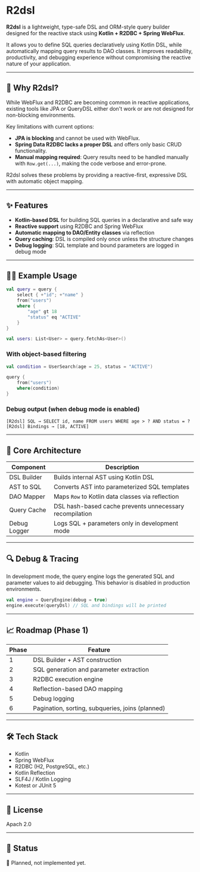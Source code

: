 # R2dsl

**R2dsl** is a lightweight, type-safe DSL and ORM-style query builder designed for the reactive stack using **Kotlin + R2DBC + Spring WebFlux**.

It allows you to define SQL queries declaratively using Kotlin DSL, while automatically mapping query results to DAO classes. It improves readability, productivity, and debugging experience without compromising the reactive nature of your application.

---

## 🚀 Why R2dsl?

While WebFlux and R2DBC are becoming common in reactive applications, existing tools like JPA or QueryDSL either don't work or are not designed for non-blocking environments.

Key limitations with current options:

- **JPA is blocking** and cannot be used with WebFlux.
- **Spring Data R2DBC lacks a proper DSL** and offers only basic CRUD functionality.
- **Manual mapping required**: Query results need to be handled manually with `Row.get(...)`, making the code verbose and error-prone.

R2dsl solves these problems by providing a reactive-first, expressive DSL with automatic object mapping.

---

## ✨ Features

- **Kotlin-based DSL** for building SQL queries in a declarative and safe way
- **Reactive support** using R2DBC and Spring WebFlux
- **Automatic mapping to DAO/Entity classes** via reflection
- **Query caching**: DSL is compiled only once unless the structure changes
- **Debug logging**: SQL template and bound parameters are logged in debug mode

---

## 🧑‍💻 Example Usage

```kotlin
val query = query {
    select { +"id"; +"name" }
    from("users")
    where {
        "age" gt 18
        "status" eq "ACTIVE"
    }
}

val users: List<User> = query.fetchAs<User>()
````

### With object-based filtering

```kotlin
val condition = UserSearch(age = 25, status = "ACTIVE")

query {
    from("users")
    where(condition)
}
```

### Debug output (when debug mode is enabled)

```
[R2dsl] SQL → SELECT id, name FROM users WHERE age > ? AND status = ?
[R2dsl] Bindings → [18, ACTIVE]
```

---

## 🧱 Core Architecture

| Component    | Description                                             |
| ------------ | ------------------------------------------------------- |
| DSL Builder  | Builds internal AST using Kotlin DSL                    |
| AST to SQL   | Converts AST into parameterized SQL templates           |
| DAO Mapper   | Maps `Row` to Kotlin data classes via reflection        |
| Query Cache  | DSL hash-based cache prevents unnecessary recompilation |
| Debug Logger | Logs SQL + parameters only in development mode          |

---

## 🔍 Debug & Tracing

In development mode, the query engine logs the generated SQL and parameter values to aid debugging. This behavior is disabled in production environments.

```kotlin
val engine = QueryEngine(debug = true)
engine.execute(queryDsl) // SQL and bindings will be printed
```

---

## 📈 Roadmap (Phase 1)

| Phase | Feature                                          |
| ----- | ------------------------------------------------ |
| 1     | DSL Builder + AST construction                   |
| 2     | SQL generation and parameter extraction          |
| 3     | R2DBC execution engine                           |
| 4     | Reflection-based DAO mapping                     |
| 5     | Debug logging                                    |
| 6     | Pagination, sorting, subqueries, joins (planned) |

---

## 🛠 Tech Stack

* Kotlin
* Spring WebFlux
* R2DBC (H2, PostgreSQL, etc.)
* Kotlin Reflection
* SLF4J / Kotlin Logging
* Kotest or JUnit 5

---

## 📝 License

Apach 2.0

---

## 📌 Status

🚧 Planned, not implemented yet.
